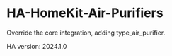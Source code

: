 # HA-HomeKit-Air-Purifiers

Override the core integration, adding type_air_purifier.

HA version: 2024.1.0
